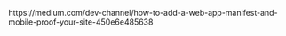 <p>https://medium.com/dev-channel/how-to-add-a-web-app-manifest-and-mobile-proof-your-site-450e6e485638</p>
